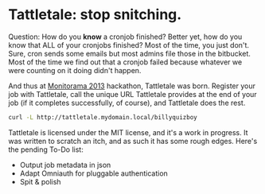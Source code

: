 # Tattletale: stop snitching.

Question: How do you **know** a cronjob finished?
Better yet, how do you know that ALL of your cronjobs finished? Most of the time, you just don't. Sure, cron sends some emails but most admins file those in the bitbucket. Most of the time we find out that a cronjob failed because whatever we were counting on it doing didn't happen.

And thus at [Monitorama 2013](http://monitorama.com) hackathon, Tattletale was born. Register your job with Tattletale, call the unique URL Tattletale provides at the end of your job (if it completes successfully, of course), and Tattletale does the rest.

```bash
curl -L http://tattletale.mydomain.local/billyquizboy
```

Tattletale is licensed under the MIT license, and it's a work in progress. It was written to scratch an itch, and as such it has some rough edges. Here's the pending To-Do list:

* Output job metadata in json
* Adapt Omniauth for pluggable authentication
* Spit & polish
